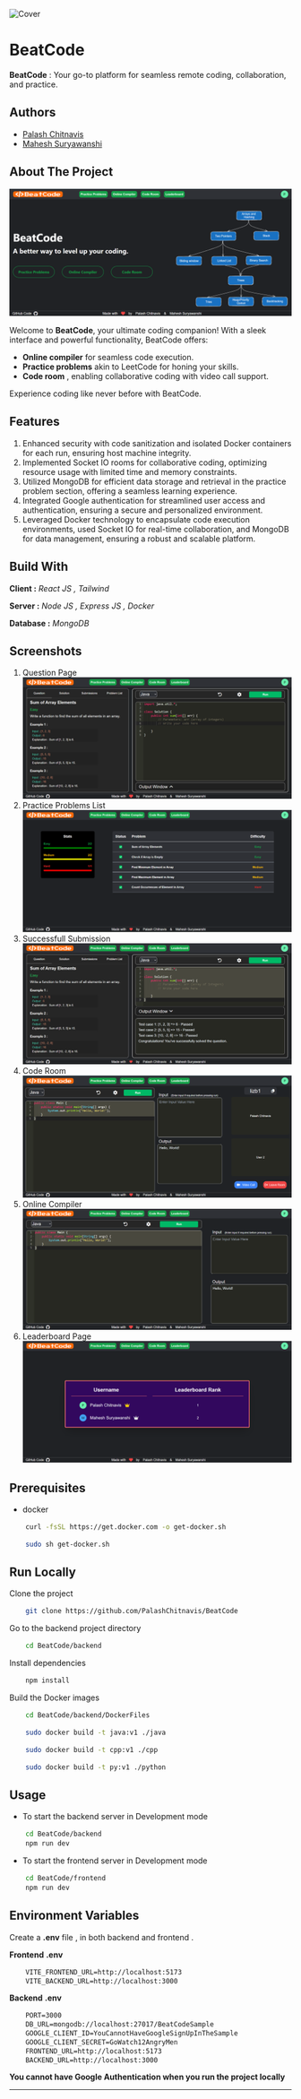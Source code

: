 ![Cover]((https://github.com/PalashChitnavis/BeatCode/blob/master/frontend/public/cover.png))

# BeatCode

**BeatCode** : Your go-to platform for seamless remote coding, collaboration, and practice.

## Authors

- [Palash Chitnavis](https://www.github.com/PalashChitnavis)
- [Mahesh Suryawanshi](https://github.com/maheshcodes12)

## About The Project

![HomePage](https://github.com/PalashChitnavis/BeatCode/blob/master/frontend/public/home-page.png)

Welcome to **BeatCode**, your ultimate coding companion! With a sleek interface and powerful functionality, BeatCode offers:

- **Online compiler** for seamless code execution.
- **Practice problems** akin to LeetCode for honing your skills.
- **Code room** , enabling collaborative coding with video call support.

Experience coding like never before with BeatCode.

## Features

1. Enhanced security with code sanitization and isolated Docker containers for each run, ensuring host machine integrity.
2. Implemented Socket IO rooms for collaborative coding, optimizing resource usage with limited time and memory constraints.
3. Utilized MongoDB for efficient data storage and retrieval in the practice problem section, offering a seamless learning experience.
4. Integrated Google authentication for streamlined user access and authentication, ensuring a secure and personalized environment.
5. Leveraged Docker technology to encapsulate code execution environments, used Socket IO for real-time collaboration, and MongoDB for data management, ensuring a robust and scalable platform.

## Build With

**Client :** _React JS , Tailwind_

**Server :** _Node JS , Express JS , Docker_

**Database :** _MongoDB_

## Screenshots

1. Question Page![App Screenshot](https://github.com/PalashChitnavis/BeatCode/blob/master/frontend/public/question.png)
2. Practice Problems List
   ![App Screenshot](https://github.com/PalashChitnavis/BeatCode/blob/master/frontend/public/practice-problems.png)
3. Successfull Submission
   ![App Screenshot](https://github.com/PalashChitnavis/BeatCode/blob/master/frontend/public/successful.png)
4. Code Room
   ![App Screenshot](https://github.com/PalashChitnavis/BeatCode/blob/master/frontend/public/coderoom.png)
5. Online Compiler
   ![App Screenshot](https://github.com/PalashChitnavis/BeatCode/blob/master/frontend/public/compiler.png)
6. Leaderboard Page
   ![App Screenshot](https://github.com/PalashChitnavis/BeatCode/blob/master/frontend/public/leaderboard.png)

## Prerequisites

- docker

```bash
	curl -fsSL https://get.docker.com -o get-docker.sh
```

```bash
	sudo sh get-docker.sh
```

## Run Locally

Clone the project

```bash
	git clone https://github.com/PalashChitnavis/BeatCode
```

Go to the backend project directory

```bash
	cd BeatCode/backend
```

Install dependencies

```bash
	npm install
```

Build the Docker images

```bash
	cd BeatCode/backend/DockerFiles
```

```bash
	sudo docker build -t java:v1 ./java
```

```bash
	sudo docker build -t cpp:v1 ./cpp
```

```bash
	sudo docker build -t py:v1 ./python
```

## Usage

- To start the backend server in Development mode

```bash
	cd BeatCode/backend
	npm run dev
```

- To start the frontend server in Development mode

```bash
	cd BeatCode/frontend
	npm run dev
```

## Environment Variables

Create a **.env** file , in both backend and frontend .

**Frontend** **.env**

        VITE_FRONTEND_URL=http://localhost:5173
        VITE_BACKEND_URL=http://localhost:3000

**Backend** **.env**

        PORT=3000
        DB_URL=mongodb://localhost:27017/BeatCodeSample
        GOOGLE_CLIENT_ID=YouCannotHaveGoogleSignUpInTheSample
        GOOGLE_CLIENT_SECRET=GoWatch12AngryMen
        FRONTEND_URL=http://localhost:5173
        BACKEND_URL=http://localhost:3000

**You cannot have Google Authentication when you run the project locally**

---
